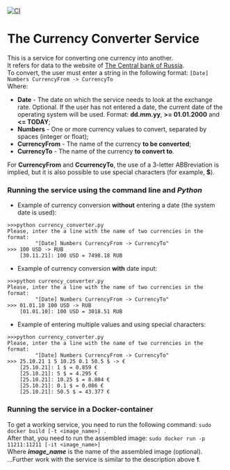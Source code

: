 
[![CI](https://github.com/ShelaevNikita/Currency_converter/actions/workflows/service_ci.yml/badge.svg?branch=main)](https://github.com/ShelaevNikita/Currency_converter/actions/workflows/service_ci.yml)
# The Currency Converter Service

This is a service for converting one currency into another.   
It refers for data to the website of [The Central bank of Russia](https://cbr.ru/).   
To convert, the user must enter a string in the following format: `[Date] Numbers CurrencyFrom -> CurrencyTo`   
Where: 
 - **Date** - The date on which the service needs to look at the exchange rate. Optional. If the user has not entered a date, the current date of the operating system will be used. Format: **dd.mm.yy**, **>= 01.01.2000** and **<= TODAY**;   
 - **Numbers** - One or more currency values to convert, separated by spaces (integer or float);   
 - **CurrencyFrom** - The name of the currency **to be converted**;
 - **CurrencyTo** - The name of the currency **to convert to**.

For **CurrencyFrom** and **CcurrencyTo**, the use of a 3-letter ABBreviation is implied, but it is also possible to use special characters (for example,  **$**).

### Running the service using the command line and ***Python***

- Example of currency conversion **without** entering a date (the system date is used):

```
>>>python currency_converter.py
Please, inter the a line with the name of two currencies in the format:
         "[Date] Numbers CurrencyFrom -> CurrencyTo"
>>> 100 USD -> RUB
    [30.11.21]: 100 USD = 7498.18 RUB
```

- Example of currency conversion **with** date input:

```
>>>python currency_converter.py
Please, inter the a line with the name of two currencies in the format:
         "[Date] Numbers CurrencyFrom -> CurrencyTo"
>>> 01.01.10 100 USD -> RUB
    [01.01.10]: 100 USD = 3018.51 RUB
```

- Example of entering multiple values and using special characters:

```
>>>python currency_converter.py
Please, inter the a line with the name of two currencies in the format:
         "[Date] Numbers CurrencyFrom -> CurrencyTo"
>>> 25.10.21 1 5 10.25 0.1 50.5 $ -> €
    [25.10.21]: 1 $ = 0.859 €
    [25.10.21]: 5 $ = 4.295 €
    [25.10.21]: 10.25 $ = 8.804 €
    [25.10.21]: 0.1 $ = 0.086 €
    [25.10.21]: 50.5 $ = 43.377 €
```

### Running the service in a Docker-container

To get a working service, you need to run the following command:
```sudo docker build [-t <image_name>] .```   
After that, you need to run the assembled image:
```sudo docker run -p 11211:11211 [-it <image_name>]```   
Where ***image_name*** is the name of the assembled image (optional).   
...Further work with the service is similar to the description above **🠕**.
